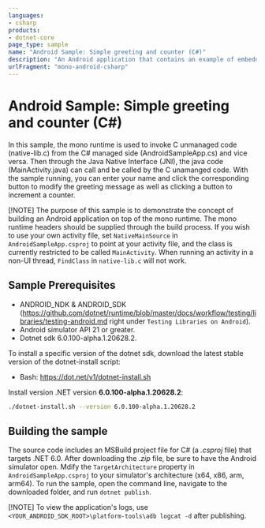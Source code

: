 ```yaml
---
languages:
- csharp
products:
- dotnet-core
page_type: sample
name: "Android Sample: Simple greeting and counter (C#)"
description: "An Android application that contains an example of embedding the mono runtime to invoke unmanaged code with C#."
urlFragment: "mono-android-csharp"
---
```


# Android Sample: Simple greeting and counter (C#)

In this sample, the mono runtime is used to invoke C unmanaged code (native-lib.c) from the C# managed side (AndroidSampleApp.cs) and vice versa. Then through the Java Native Interface (JNI), the java code (MainActivity.java) can call and be called by the C unamanged code. With the sample running, you can enter your name and click the corresponding button to modify the greeting message as well as clicking a button to increment a counter.

[!NOTE]
The purpose of this sample is to demonstrate the concept of building an Android application on top of the mono runtime. The mono runtime headers should be supplied through the build process.
If you wish to use your own activity file, set `NativeMainSource` in `AndroidSampleApp.csproj` to point at your activity file, and the class is currently restricted to be called `MainActivity`.
When running an activity in a non-UI thread, `FindClass` in `native-lib.c` will not work.

## Sample Prerequisites

- ANDROID_NDK & ANDROID_SDK (<https://github.com/dotnet/runtime/blob/master/docs/workflow/testing/libraries/testing-android.md> right under `Testing Libraries on Android`).
- Android simulator API 21 or greater.
- Dotnet sdk 6.0.100-alpha.1.20628.2.

To install a specific version of the dotnet sdk, download the latest stable version of the dotnet-install script:

- Bash: <https://dot.net/v1/dotnet-install.sh>

Install version .NET version **6.0.100-alpha.1.20628.2**:

```bash
./dotnet-install.sh --version 6.0.100-alpha.1.20628.2
```

## Building the sample

The source code includes an MSBuild project file for C# (a _.csproj_ file) that targets .NET 6.0. After downloading the _.zip_ file, be sure to have the Android simulator open. Mdify the `TargetArchitecture` property in `AndroidSampleApp.csproj` to your simulator's architecture (x64, x86, arm, arm64). To run the sample, open the command line, navigate to the downloaded folder, and run `dotnet publish`.

[!NOTE]
To view the application's logs, use `<YOUR_ANDROID_SDK_ROOT>\platform-tools\adb logcat -d` after publishing.
